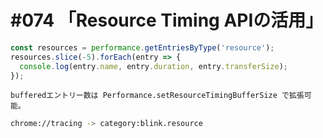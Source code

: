# #074 「Resource Timing APIの活用」

```javascript
const resources = performance.getEntriesByType('resource');
resources.slice(-5).forEach(entry => {
  console.log(entry.name, entry.duration, entry.transferSize);
});
```

```text
bufferedエントリー数は Performance.setResourceTimingBufferSize で拡張可能。
```

```bash
chrome://tracing -> category:blink.resource
```

